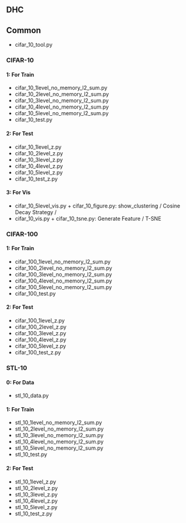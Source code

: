 ## DHC


## Common
* cifar_10_tool.py


### CIFAR-10

#### 1: For Train
* cifar_10_1level_no_memory_l2_sum.py
* cifar_10_2level_no_memory_l2_sum.py
* cifar_10_3level_no_memory_l2_sum.py
* cifar_10_4level_no_memory_l2_sum.py
* cifar_10_5level_no_memory_l2_sum.py
* cifar_10_test.py

#### 2: For Test
* cifar_10_1level_z.py
* cifar_10_2level_z.py
* cifar_10_3level_z.py
* cifar_10_4level_z.py
* cifar_10_5level_z.py
* cifar_10_test_z.py

#### 3: For Vis
* cifar_10_5level_vis.py + cifar_10_figure.py: show_clustering / Cosine Decay Strategy / 
* cifar_10_vis.py + cifar_10_tsne.py: Generate Feature / T-SNE



### CIFAR-100

#### 1: For Train
* cifar_100_1level_no_memory_l2_sum.py
* cifar_100_2level_no_memory_l2_sum.py
* cifar_100_3level_no_memory_l2_sum.py
* cifar_100_4level_no_memory_l2_sum.py
* cifar_100_5level_no_memory_l2_sum.py
* cifar_100_test.py

#### 2: For Test
* cifar_100_1level_z.py
* cifar_100_2level_z.py
* cifar_100_3level_z.py
* cifar_100_4level_z.py
* cifar_100_5level_z.py
* cifar_100_test_z.py



### STL-10

#### 0: For Data
* stl_10_data.py

#### 1: For Train
* stl_10_1level_no_memory_l2_sum.py
* stl_10_2level_no_memory_l2_sum.py
* stl_10_3level_no_memory_l2_sum.py
* stl_10_4level_no_memory_l2_sum.py
* stl_10_5level_no_memory_l2_sum.py
* stl_10_test.py

#### 2: For Test
* stl_10_1level_z.py
* stl_10_2level_z.py
* stl_10_3level_z.py
* stl_10_4level_z.py
* stl_10_5level_z.py
* stl_10_test_z.py


